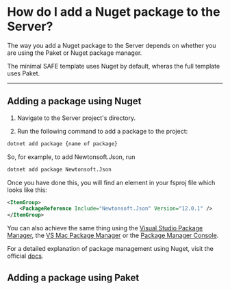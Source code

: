 # How do I add a Nuget package to the Server?

The way you add a Nuget package to the Server depends on whether you are using the Paket or Nuget package manager.

The minimal SAFE template uses Nuget by default, wheras the full template uses Paket.

---

## Adding a package using Nuget

1. Navigate to the Server project's directory.

2. Run the following command to add a package to the project:

```bash
dotnet add package {name of package}
```

So, for example, to add Newtonsoft.Json, run
```bash
dotnet add package Newtonsoft.Json
```

Once you have done this, you will find an element in your fsproj file which looks like this:
```xml
<ItemGroup>
    <PackageReference Include="Newtonsoft.Json" Version="12.0.1" />
</ItemGroup>
```

You can also achieve the same thing using the [Visual Studio Package Manager](https://docs.microsoft.com/en-us/nuget/quickstart/install-and-use-a-package-in-visual-studio#nuget-package-manager), the [VS Mac Package Manager](https://docs.microsoft.com/en-us/nuget/quickstart/install-and-use-a-package-in-visual-studio-mac) or the [Package Manager Console](https://docs.microsoft.com/en-us/nuget/quickstart/install-and-use-a-package-in-visual-studio#package-manager-console).

For a detailed explanation of package management using Nuget, visit the official [docs](https://docs.microsoft.com/en-us/nuget/consume-packages/overview-and-workflow).

## Adding a package using Paket